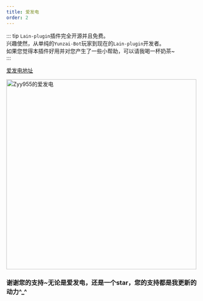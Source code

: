 ```yaml
---
title: 爱发电
order: 2
---
```


::: tip
`Lain-plugin`插件完全开源并且免费。  
兴趣使然，从单纯的`Yunzai-Bot`玩家到现在的`Lain-plugin`开发者。  
如果您觉得本插件好用并对您产生了一些小帮助，可以请我喝一杯奶茶~  
:::

[爱发电地址](https://afdian.net/u/5de3be88448e11eea70352540025c377)

<img src="https://cdn.jsdelivr.net/gh/Zyy955/imgs/img/202402020708256.jpg" alt="Zyy955的爱发电" width="500px" height="500px">


### 谢谢您的支持~无论是爱发电，还是一个star，您的支持都是我更新的动力\^_\^